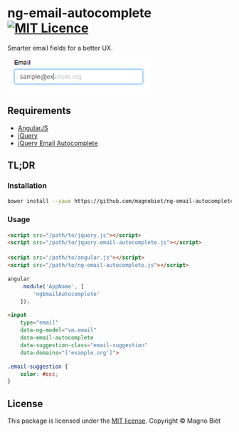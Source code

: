 # ng-email-autocomplete [![MIT Licence](https://img.shields.io/badge/licence-MIT-blue.svg)](https://magno.mit-license.org/2016)

Smarter email fields for a better UX.

![Preview](preview.png)

## Requirements

- [AngularJS](https://github.com/angular/angular.js)
- [jQuery](https://github.com/jquery/jquery)
- [jQuery Email Autocomplete](https://github.com/10w042/email-autocomplete)

## TL;DR

### Installation

```bash
bower install --save https://github.com/magnobiet/ng-email-autocomplete.git
```

### Usage

```html
<script src="/path/to/jquery.js"></script>
<script src="/path/to/jquery.email-autocomplete.js"></script>

<script src="/path/to/angular.js"></script>
<script src="/path/to/ng-email-autocomplete.js"></script>
```

```js
angular
	.module('AppName', [
		'ngEmailAutocomplete'
	]);
```

```html
<input
	type="email"
	data-ng-model="vm.email"
	data-email-autocomplete
	data-suggestion-class="email-suggestion"
	data-domains="['example.org']">
```

```css
.email-suggestion {
	color: #ccc;
}
```

## License

This package is licensed under the [MIT license](https://magno.mit-license.org/2016). Copyright © Magno Biét
